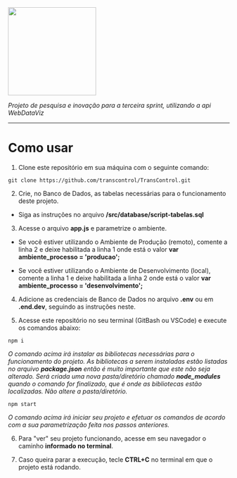 <img src="https://i.postimg.cc/gwB8hjsS/1.png" width="200px">

_Projeto de pesquisa e inovação para a terceira sprint, utilizando a api WebDataViz_

<hr>

# Como usar

1. Clone este repositório em sua máquina com o seguinte comando:

  ```
  git clone https://github.com/transcontrol/TransControl.git
  ``` 

2. Crie, no Banco de Dados, as tabelas necessárias para o funcionamento deste projeto.

  - Siga as instruções no arquivo **/src/database/script-tabelas.sql**

3. Acesse o arquivo **app.js** e parametrize o ambiente.

  - Se você estiver utilizando o Ambiente de Produção (remoto), comente a linha 2 e deixe habilitada a linha 1 onde está o valor **var ambiente_processo = 'producao';**

  - Se você estiver utilizando o Ambiente de Desenvolvimento (local), comente a linha 1 e deixe habilitada a linha 2 onde está o valor **var ambiente_processo = 'desenvolvimento';**

4. Adicione as credenciais de Banco de Dados no arquivo **.env** ou em **.end.dev**, seguindo as instruções neste.

5. Acesse este repositório no seu terminal (GitBash ou VSCode) e execute os comandos abaixo:

```
npm i
``` 
_O comando acima irá instalar as bibliotecas necessárias para o funcionamento do projeto. As bibliotecas a serem instaladas estão listadas no arquivo **package.json** então é muito importante que este não seja alterado. Será criada uma nova pasta/diretório chamado **node_modules** quando o comando for finalizado, que é onde as bibliotecas estão localizadas. Não altere a pasta/diretório._

```
npm start
``` 

_O comando acima irá iniciar seu projeto e efetuar os comandos de acordo com a sua parametrização feita nos passos anteriores._

6. Para "ver" seu projeto funcionando, acesse em seu navegador o caminho **informado no terminal**.

7. Caso queira parar a execução, tecle **CTRL+C** no terminal em que o projeto está rodando.


